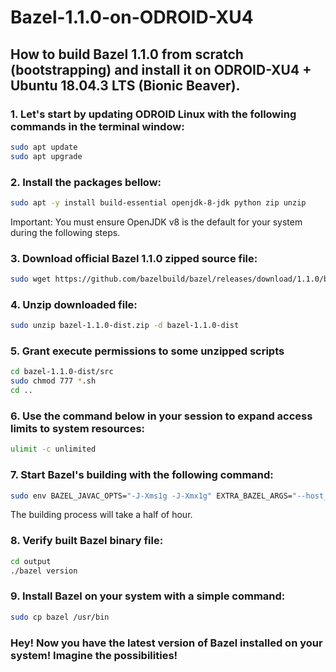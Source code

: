 # Bazel-1.1.0-on-ODROID-XU4
## How to build Bazel 1.1.0 from scratch (bootstrapping) and install it on ODROID-XU4 + Ubuntu 18.04.3 LTS (Bionic Beaver).

### 1. Let's start by updating ODROID Linux with the following commands in the terminal window:
```bash
sudo apt update
sudo apt upgrade
```
### 2. Install the packages bellow:
```bash
sudo apt -y install build-essential openjdk-8-jdk python zip unzip
```
Important: You must ensure OpenJDK v8 is the default for your system during the following steps.
### 3. Download official Bazel 1.1.0 zipped source file:
```bash
sudo wget https://github.com/bazelbuild/bazel/releases/download/1.1.0/bazel-1.1.0-dist.zip
```
### 4. Unzip downloaded file:
```bash
sudo unzip bazel-1.1.0-dist.zip -d bazel-1.1.0-dist
```
### 5. Grant execute permissions to some unzipped scripts
```bash
cd bazel-1.1.0-dist/src
sudo chmod 777 *.sh
cd ..
```
### 6. Use the command below in your session to expand access limits to system resources:
```bash
ulimit -c unlimited
```
### 7. Start Bazel's building with the following command:
```bash
sudo env BAZEL_JAVAC_OPTS="-J-Xms1g -J-Xmx1g" EXTRA_BAZEL_ARGS="--host_javabase=@local_jdk//:jdk --discard_analysis_cache --nokeep_state_after_build --notrack_incremental_state" bash ./compile.sh
```
The building process will take a half of hour.
### 8. Verify built Bazel binary file:
```bash
cd output
./bazel version
```
### 9. Install Bazel on your system with a simple command:
```bash
sudo cp bazel /usr/bin
```
### Hey! Now you have the latest version of Bazel installed on your system! Imagine the possibilities!
